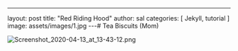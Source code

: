 ---
layout: post
title:  "Red Riding Hood"
author: sal
categories: [ Jekyll, tutorial ]
image: assets/images/1.jpg
---# Tea Biscuits (Mom)

![Screenshot_2020-04-13_at_13-43-12.png](image/Screenshot_2020-04-13_at_13-43-12.png)
